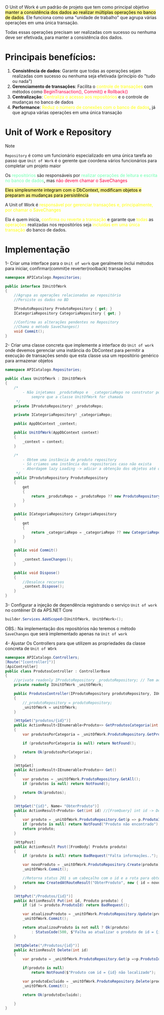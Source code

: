 O Unit of Work é um padrão de projeto que tem como principal objetivo <mark style="background-color: #fff88f; color: black">manter a consistência dos dados ao realizar múltiplas operações no banco de dados</mark>. Ele funciona como uma "unidade de trabalho" que agrupa várias operações em uma única transação.

Todas essas operações precisam ser realizadas com sucesso ou nenhuma deve ser efetivada, para manter a consistência dos dados.


# Principais benefícios:

1. **Consistência de dados**: Garante que todas as operações sejam realizadas com sucesso ou nenhuma seja efetivada (princípio do "tudo ou nada")
2. **Gerenciamento de transações**: Facilita o <span style="color:rgb(255, 255, 0)">controle de transações</span> com métodos como <span style="color:rgb(254, 0, 65)">BeginTransaction(), Commit() e Rollback()</span>
3. **Centralização**: <span style="color:rgb(255, 255, 0)">Centraliza o acesso aos repositórios</span> e o controle de mudanças no banco de dados
4. **Performance**: <span style="color:rgb(255, 255, 0)">Reduz o número de conexões com o banco de dados</span>, já que agrupa várias operações em uma única transação


# Unit of Work e Repository

> [!NOTE]
> `Repository` é como um funcionário especializado em uma única tarefa ao passo que `Unit of Work` é o gerente que coordena vários funcionários para completar um projeto maior

Os <span style="color:rgb(107, 255, 174)">repositórios</span> são responsáveis por <span style="color:rgb(107, 255, 174)">realizar operações de leitura e escrita no banco de dados</span>, mas <span style="color:rgb(254, 0, 65)">não devem chamar o SaveChanges</span>

<mark style="background-color: #fff88f; color: black">Eles simplesmente integram com o DbContext, modificam objetos e preparam as mudanças para persistência</mark>

A Unit of Work é <span style="color:rgb(255, 255, 0)">responsável por gerenciar transações e, principalmente, por chamar o SaveChanges</span>

Ela é quem inicia, <span style="color:rgb(255, 255, 0)">confirma ou reverte a transação</span> e garante que <span style="color:rgb(255, 255, 0)">todas</span> as <span style="color:rgb(255, 255, 0)">operações</span> realizadas nos repositórios seja<span style="color:rgb(255, 255, 0)"> incluídas em uma única transação</span> do banco de dados.

# Implementação

1- Criar uma interface para o `Unit of work` que geralmente inclui métodos para iniciar, confirmar(commit)e  reverter(roolback) transações

```C#
namespace APICatalogo.Repositories;

public interface IUnitOfWork
{
    //Agrupa as operações relacionadas ao repositório
    //Persiste os dados no BD

    IProdutoRepository ProdutoRepository { get; }
    ICategoriaRepository CategoriaRepository { get; }

    //Confirma as alterações pendentes no Repository
    //Chama o método SaveChanges()
    void Commit();
}
```

2- Criar uma classe concreta que implemente a interface do `Unit of work` onde devemos gerenciar uma instância do DbContext para permitir a execução de transações sendo que esta classe usa um repositório genérico para armazenar objetos

``` C#
namespace APICatalogo.Repositories;

public class UnitOfWork : IUnitOfWork
{
    /*
        - Não injetamos _produtoRepo e  _categoriaRepo no construtor pois não queremos criar uma nova instância 
            sempre que a classe UnitOfWork for chamada
     */
    private IProdutoRepository? _produtoRepo;

    private ICategoriaRepository? _categoriaRepo;

    public AppDbContext _context;

    public UnitOfWork(AppDbContext context)
    {
        _context = context;
    }

    /*
        - Obtem uma instância de produto repository
        - Só criamos uma instância dos repositories caso não exista
        - Abordagem lazy Loading -> adicar a obtenção dos objetos até que eles sejam realmente necessários
     */
    public IProdutoRepository ProdutoRepository
    {
        get
        {
            return _produtoRepo = _produtoRepo ?? new ProdutoRepository(_context);
        }
    }

    public ICategoriaRepository CategoriaRepository
    {
        get
        {
            return _categoriaRepo = _categoriaRepo ?? new CategoriaRepository(_context);
        }
    }

    public void Commit()
    {
        _context.SaveChanges();
    }

    public void Dispose()
    {
        //Desaloca recursos
        _context.Dispose();
    }
} 
```

3- Configurar a injeção de dependência registrando o serviço `Unit of work` no contêiner DI da APS.NET Core

```C#
builder.Services.AddScoped<IUnitOfWork, UnitOfWork>();
```
OBS.: Na implementação dos repositórios não teremos o método `SaveChanges` que será implementado apenas na `Unit of work`

4- Ajustar Os Controllers para que utilizem as propriedades da classe concreta de `Unit of WOrk`

```C#
namespace APICatalogo.Controllers;
[Route("[controller]")]
[ApiController]
public class ProdutosController : ControllerBase
{
    //private readonly IProdutoRepository _produtoRepository; // Tem acesso aos métodos genéricos e específicos
    private readonly IUnitOfWork _unitOfWork;

    public ProdutosController(IProdutoRepository produtoRepository, IUnitOfWork unitOfWork)
    {
        //_produtoRepository = produtoRepository;
        _unitOfWork = unitOfWork;   
    }

    [HttpGet("produtos/{id}")]
    public ActionResult<IEnumerable<Produto>> GetProdutosCategoria(int id)
    {
        var produtosPorCategoria = _unitOfWork.ProdutoRepository.GetProdutoPorCategoria(id);

        if (produtosPorCategoria is null) return NotFound();

        return Ok(produtosPorCategoria); 
    }

    [HttpGet]
    public ActionResult<IEnumerable<Produto>> Get()
    {
        var produtos = _unitOfWork.ProdutoRepository.GetAll();
        if (produtos is null) return NotFound();

        return Ok(produtos);
    }

    [HttpGet("{id}", Name= "ObterProduto")]
    public ActionResult<Produto> Get(int id) //[FromQuery] int id -> Dessa forma não preciso passar o ID como parâmetro da Action.
    {
        var produto = _unitOfWork.ProdutoRepository.Get(p => p.ProdutoId == id);
        if (produto is null) return NotFound("Produto não encontrado");
        return produto;
    }

    [HttpPost]
    public ActionResult Post([FromBody] Produto produto)
    {
        if (produto is null) return BadRequest("Falta informações..");

        var novoProduto = _unitOfWork.ProdutoRepository.Create(produto);
        _unitOfWork.Commit();

        //Retorna status 201 s um cabeçalho com o id e a rota para obter o produto criado
        return new CreatedAtRouteResult("ObterProduto", new { id = novoProduto.ProdutoId }, novoProduto); 
    }

    [HttpPut("/Produtos/{id}")]
    public ActionResult Put(int id, Produto produto) {
        if (id != produto.ProdutoId) return BadRequest();

        var atualizouProduto = _unitOfWork.ProdutoRepository.Update(produto);
        _unitOfWork.Commit();

        return atualizouProduto is not null ? Ok(produto) 
            : StatusCode(500, $"Falha ao atualizar o produto de id = {id}");
    }

    [HttpDelete("/Produtos/{id}")]
    public ActionResult Delete(int id)
    {
        var produto = _unitOfWork.ProdutoRepository.Get(p =>p.ProdutoId == id);

        if(produto is null)
            return NotFound($"Produto com id = {id} não localizado");

        var produtoExcluido = _unitOfWork.ProdutoRepository.Delete(produto);
        _unitOfWork.Commit();

        return Ok(produtoExcluido);

    }
}
```
